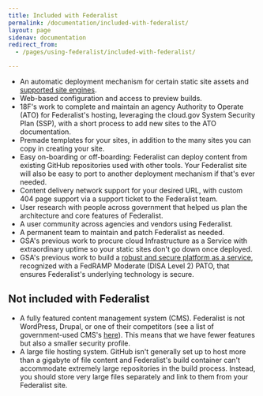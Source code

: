 ```yaml
---
title: Included with Federalist
permalink: /documentation/included-with-federalist/
layout: page
sidenav: documentation
redirect_from: 
  - /pages/using-federalist/included-with-federalist/

---
```


* An automatic deployment mechanism for certain static site assets and [supported site engines]({{site.baseurl}}/documentation/supported-site-engines).
* Web-based configuration and access to preview builds.
* 18F's work to complete and maintain an agency Authority to Operate (ATO) for Federalist's hosting, leveraging the cloud.gov System Security Plan (SSP), with a short process to add new sites to the ATO documentation.
* Premade templates for your sites, in addition to the many sites you can copy in creating your site.
* Easy on-boarding or off-boarding: Federalist can deploy content from existing GitHub repositories used with other tools. Your Federalist site will also be easy to port to another deployment mechanism if that's ever needed.
* Content delivery network support for your desired URL, with custom 404 page support via a support ticket to the Federalist team.
* User research with people across government that helped us plan the architecture and core features of Federalist.
* A user community across agencies and vendors using Federalist.
* A permanent team to maintain and patch Federalist as needed.
* GSA's previous work to procure cloud Infrastructure as a Service with extraordinary uptime so your static sites don't go down once deployed.
* GSA's previous work to build a [robust and secure platform as a service](https://cloud.gov), recognized with a FedRAMP Moderate (DISA Level 2) PATO, that ensures Federalist's underlying technology is secure.

## Not included with Federalist

* A fully featured content management system (CMS). Federalist is not WordPress, Drupal, or one of their competitors (see a list of government-used CMS's [here](https://www.digitalgov.gov/resources/content-management-systems-used-by-government-agencies/)). This means that we have fewer features but also a smaller security profile.
* A large file hosting system. GitHub isn't generally set up to host more than a gigabyte of file content and Federalist's build container can't accommodate extremely large repositories in the build process. Instead, you should store very large files separately and link to them from your Federalist site.
